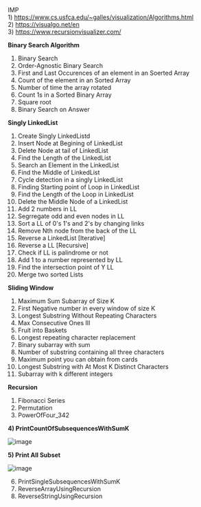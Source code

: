 IMP   
      1) https://www.cs.usfca.edu/~galles/visualization/Algorithms.html  
      2) https://visualgo.net/en  
      3) https://www.recursionvisualizer.com/  
      

      
**Binary Search Algorithm**
1) Binary Search
2) Order-Agnostic Binary Search
3) First and Last Occurences of an element in an Soerted Array
4) Count of the element in an Sorted Array
5) Number of time the array rotated
6) Count 1s in a Sorted Binary Array
7) Square root
8) Binary Search on Answer

**Singly LinkedList**
1) Create  Singly LinkedListd
2) Insert Node at Begining of LinkedList
3) Delete Node at tail of LinkedList
4) Find the Length of the LinkedList
5) Search an Element in the LinkedList
6) Find the Middle of LinkedList
7) Cycle detection in a singly LinkedList
8) Finding Starting point of Loop in LinkedList
9) Find the Length of the Loop in LinkedList
10) Delete the Middle Node of a LinkedList
11) Add 2 numbers in LL
12) Segrregate odd and even nodes in LL
13) Sort a LL of 0's 1's and 2's by changing links
14) Remove Nth node from the back of the LL
15) Reverse a LinkedList [Iterative]
16) Reverse a LL [Recursive]
17) Check if LL is palindrome or not
18) Add 1 to a number represented by LL
19) Find the intersection point of Y LL
20) Merge two sorted Lists

**Sliding Window**
1) Maximum Sum Subarray of Size K
2) First Negative number in every window of size K
3) Longest Substring Without Repeating Characters
4) Max Consecutive Ones III
5) Fruit into Baskets
6) Longest repeating character replacement
7) Binary subarray with sum
8) Number of substring containing all three characters
9) Maximum point you can obtain from cards
10) Longest Substring with At Most K Distinct Characters
11) Subarray with k different integers

**Recursion**
1) Fibonacci Series
2) Permutation
3) PowerOfFour_342
   
**4) PrintCountOfSubsequencesWithSumK**

![image](https://github.com/khetreJagdish/DSA/assets/30476034/3f932033-0d66-4aa5-b4b3-2a7431d34cbe)

**5) Print All Subset**

   ![image](https://github.com/khetreJagdish/DSA/assets/30476034/88361300-5b93-41e8-96ff-01558d014351)

6) PrintSingleSubsequencesWithSumK
7) ReverseArrayUsingRecursion
8) ReverseStringUsingRecursion


